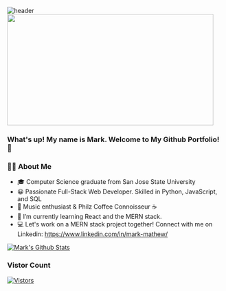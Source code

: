  ![header](https://capsule-render.vercel.app/api?type=waving&color=auto&height=200&section=header&text=mark-mathew🌇&fontSize=60)
<img src="https://media.giphy.com/media/3ornk57KwDXf81rjWM/giphy.gif" width="480" height="259"/>
### What's up! My name is Mark. Welcome to My Github Portfolio! 👋
<!-- ### What's up! My name is Mark. Welcome to My Github Portfolio! 👋 -->


### 👨‍💻 About Me
  * 🎓 Computer Science graduate from San Jose State University
  * 😀 Passionate Full-Stack Web Developer. Skilled in Python, JavaScript, and SQL 
  * 🎵 Music enthusiast & Philz Coffee Connoisseur ☕️
  * 🌱 I’m currently learning React and the MERN stack. 
  * 💻 Let's work on a MERN stack project together! Connect with me on Linkedin: https://www.linkedin.com/in/mark-mathew/

[![Mark's Github Stats](https://github-readme-stats.vercel.app/api?username=markm-99&show_icons=true&theme=merko)](https://www.github.com/markm-99)
### Vistor Count
[![Vistors](https://profile-counter.glitch.me/markm-99/count.svg)](https://profile-counter.glitch.me/markm-99/count.svg)
<a href="https://github.com/markm-99">
</a>
 <br>
 <br />
<!--
**markm-99/markm-99** is a ✨ _special_ ✨ repository because its `README.md` (this file) appears on your GitHub profile.

Here are some ideas to get you started:

- 🔭 I’m currently working on ...
- 🌱 I’m currently learning ...
- 👯 I’m looking to collaborate on ...
- 🤔 I’m looking for help with ...
- 💬 Ask me about ...
- 📫 How to reach me: ...
- 😄 Pronouns: ...
- ⚡ Fun fact: ...
-->



